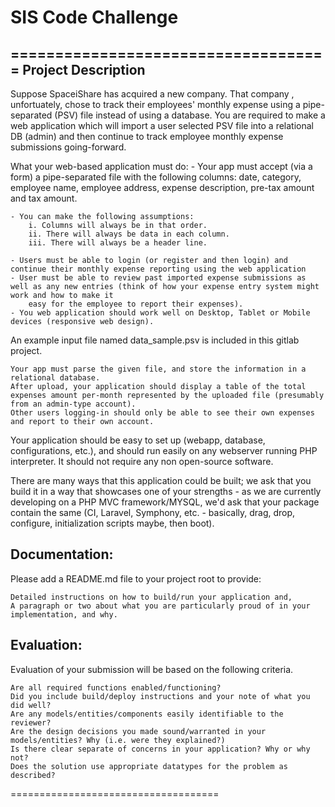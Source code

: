 # SIS Code Challenge

====================================
Project Description
-------------------
Suppose SpaceiShare has acquired a new company. That company , unfortuately, chose to track their employees' monthly expense using a pipe-separated (PSV) file instead
of using a database. You are required to make a web application which will import a user selected PSV file into a relational DB (admin) and then continue to track 
employee monthly expense submissions going-forward.

What your web-based application must do:
    - Your app must accept (via a form) a pipe-separated file with the following columns: date, category, employee name, employee address, expense description, 
        pre-tax amount and tax amount.
        
    - You can make the following assumptions:
        i. Columns will always be in that order.
        ii. There will always be data in each column.
        iii. There will always be a header line.
    
    - Users must be able to login (or register and then login) and continue their monthly expense reporting using the web application
    - User must be able to review past imported expense submissions as well as any new entries (think of how your expense entry system might work and how to make it 
        easy for the employee to report their expenses).
    - You web application should work well on Desktop, Tablet or Mobile devices (responsive web design).

An example input file named data_sample.psv is included in this gitlab project.

    Your app must parse the given file, and store the information in a relational database.
    After upload, your application should display a table of the total expenses amount per-month represented by the uploaded file (presumably from an admin-type account).
    Other users logging-in should only be able to see their own expenses and report to their own account.

Your application should be easy to set up (webapp, database, configurations, etc.), and should run easily on any webserver running PHP interpreter. 
It should not require any non open-source software.

There are many ways that this application could be built; we ask that you build it in a way that showcases one of your strengths - as we are currently developing 
on a PHP MVC framework/MYSQL, we'd ask that your package contain the same (CI, Laravel, Symphony, etc. - basically, drag, drop, configure, initialization scripts
maybe, then boot).

Documentation:
-------------
Please add a README.md file to your project root to provide:

    Detailed instructions on how to build/run your application and, 
    A paragraph or two about what you are particularly proud of in your implementation, and why.

Evaluation:
-----------
Evaluation of your submission will be based on the following criteria.

    Are all required functions enabled/functioning?
    Did you include build/deploy instructions and your note of what you did well?
    Are any models/entities/components easily identifiable to the reviewer?
    Are the design decisions you made sound/warranted in your models/entities? Why (i.e. were they explained?)
    Is there clear separate of concerns in your application? Why or why not?
    Does the solution use appropriate datatypes for the problem as described?

====================================